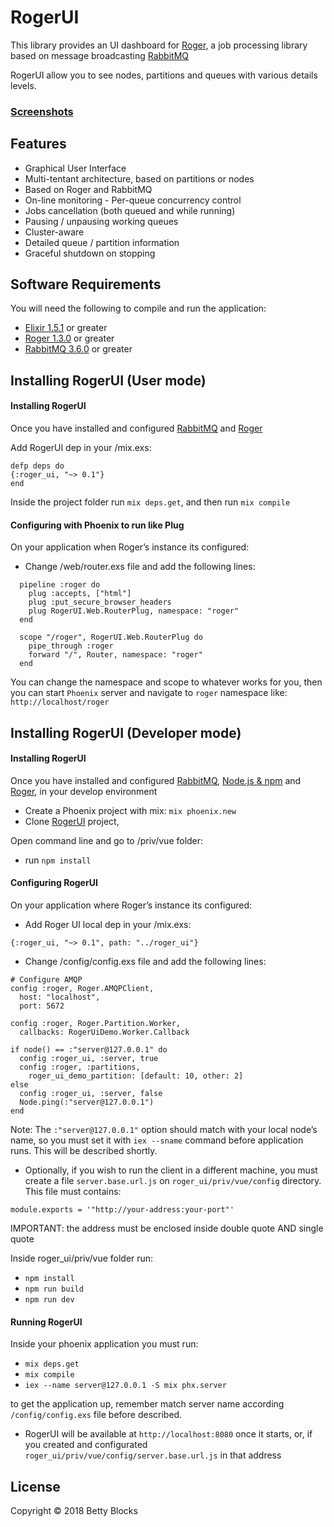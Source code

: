 # RogerUI


This library provides an UI dashboard for [Roger](https://github.com/bettyblocks/roger), a job processing library based on message broadcasting [RabbitMQ](https://www.rabbitmq.com)

RogerUI allow you to see nodes, partitions and queues with various details levels.

### [Screenshots](https://github.com/bettyblocks/roger_ui/tree/feature/revamp/docs/screenshots)

## Features

- Graphical User Interface
- Multi-tentant architecture, based on partitions or nodes
- Based on Roger and RabbitMQ
- On-line monitoring - Per-queue concurrency control
- Jobs cancellation (both queued and while running)
- Pausing / unpausing working queues
- Cluster-aware
- Detailed queue / partition information
- Graceful shutdown on stopping

## Software Requirements

You will need the following to compile and run the application:

* [Elixir 1.5.1](https://elixir-lang.org/install.html) or greater
* [Roger 1.3.0](https://github.com/bettyblocks/roger/blob/master/README.md#getting-started) or greater
* [RabbitMQ 3.6.0](https://www.rabbitmq.com/#getstarted) or greater

## Installing RogerUI (User mode)

#### Installing RogerUI

Once you have installed and configured [RabbitMQ](https://www.rabbitmq.com/#getstarted) and [Roger](https://github.com/bettyblocks/roger/blob/master/README.md#getting-started)

Add RogerUI dep in your /mix.exs:
```
defp deps do
{:roger_ui, "~> 0.1"}
end
```

Inside the project folder run `mix deps.get`, and then run `mix compile`

#### Configuring with Phoenix to run like Plug

On your application when Roger’s instance its configured:
- Change /web/router.exs file and add the following lines:

```
  pipeline :roger do
    plug :accepts, ["html"]
    plug :put_secure_browser_headers
    plug RogerUI.Web.RouterPlug, namespace: "roger"
  end

  scope "/roger", RogerUI.Web.RouterPlug do
    pipe_through :roger
    forward "/", Router, namespace: "roger"
  end
```
You can change the namespace and scope to whatever works for you, then you can start `Phoenix` server and navigate to `roger` namespace like: `http://localhost/roger`

## Installing RogerUI (Developer mode)

#### Installing RogerUI

Once you have installed and configured [RabbitMQ](https://www.rabbitmq.com/#getstarted), [Node.js & npm](https://docs.npmjs.com/getting-started/installing-node) and [Roger](https://github.com/bettyblocks/roger/blob/master/README.md#getting-started), in your develop environment

- Create a Phoenix project with mix:  `mix phoenix.new`
- Clone [RogerUI](https://github.com/bettyblocks/roger_ui) project,

 Open command line and go to /priv/vue folder:
- run  `npm install` 

#### Configuring RogerUI

On your application where Roger’s instance its configured:
- Add Roger UI local dep in your /mix.exs:
```
{:roger_ui, "~> 0.1", path: "../roger_ui"}
```
- Change /config/config.exs file and add the following lines:
```
# Configure AMQP
config :roger, Roger.AMQPClient,
  host: "localhost",
  port: 5672

config :roger, Roger.Partition.Worker,
  callbacks: RogerUiDemo.Worker.Callback

if node() == :"server@127.0.0.1" do
  config :roger_ui, :server, true
  config :roger, :partitions,
    roger_ui_demo_partition: [default: 10, other: 2]
else
  config :roger_ui, :server, false
  Node.ping(:"server@127.0.0.1")
end
```
Note: The `:"server@127.0.0.1"` option should match with your local node’s name, so you must set it with `iex --sname` command before application runs. This will be described shortly.

- Optionally, if you wish to run the client in a different machine, you must create a file `server.base.url.js` on `roger_ui/priv/vue/config` directory. This file must contains:

```
module.exports = '"http://your-address:your-port"'
```
IMPORTANT: the address must be enclosed inside double quote AND single quote

Inside roger_ui/priv/vue folder run:
- `npm install`
- `npm run build`
- `npm run dev`

#### Running RogerUI

Inside your phoenix application you must run:
- `mix deps.get`
- `mix compile` 
- `iex --name server@127.0.0.1 -S mix phx.server` 

to get the application up, remember match server name according `/config/config.exs` file before described.
- RogerUI will be available at `http://localhost:8080` once it starts, or, if you created and configurated `roger_ui/priv/vue/config/server.base.url.js` in that address


## License

Copyright © 2018 Betty Blocks
